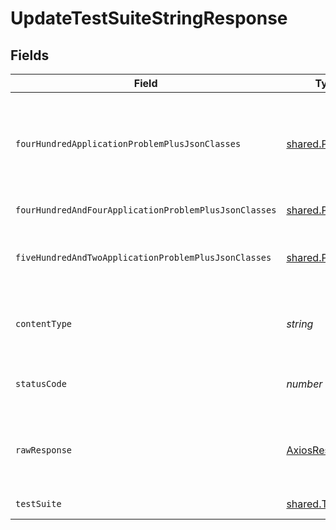 # UpdateTestSuiteStringResponse


## Fields

| Field                                                                                              | Type                                                                                               | Required                                                                                           | Description                                                                                        |
| -------------------------------------------------------------------------------------------------- | -------------------------------------------------------------------------------------------------- | -------------------------------------------------------------------------------------------------- | -------------------------------------------------------------------------------------------------- |
| `fourHundredApplicationProblemPlusJsonClasses`                                                     | [shared.Problem](../../../sdk/models/shared/problem.md)[]                                          | :heavy_minus_sign:                                                                                 | problem with test suite definition - probably some bad input occurs (invalid JSON body or similar) |
| `fourHundredAndFourApplicationProblemPlusJsonClasses`                                              | [shared.Problem](../../../sdk/models/shared/problem.md)[]                                          | :heavy_minus_sign:                                                                                 | test suite not found                                                                               |
| `fiveHundredAndTwoApplicationProblemPlusJsonClasses`                                               | [shared.Problem](../../../sdk/models/shared/problem.md)[]                                          | :heavy_minus_sign:                                                                                 | problem with communicating with kubernetes cluster                                                 |
| `contentType`                                                                                      | *string*                                                                                           | :heavy_check_mark:                                                                                 | HTTP response content type for this operation                                                      |
| `statusCode`                                                                                       | *number*                                                                                           | :heavy_check_mark:                                                                                 | HTTP response status code for this operation                                                       |
| `rawResponse`                                                                                      | [AxiosResponse](https://axios-http.com/docs/res_schema)                                            | :heavy_check_mark:                                                                                 | Raw HTTP response; suitable for custom response parsing                                            |
| `testSuite`                                                                                        | [shared.TestSuite](../../../sdk/models/shared/testsuite.md)                                        | :heavy_minus_sign:                                                                                 | successful operation                                                                               |